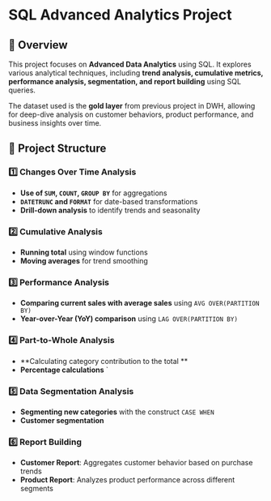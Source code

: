 # SQL Advanced Analytics Project

## 📌 Overview

This project focuses on **Advanced Data Analytics** using SQL. It explores various analytical techniques, including **trend analysis, cumulative metrics, performance analysis, segmentation, and report building** using SQL queries.

The dataset used is the **gold layer** from previous project in DWH, allowing for deep-dive analysis on customer behaviors, product performance, and business insights over time.

## 📂 Project Structure

### 1️⃣ Changes Over Time Analysis

- **Use of `SUM`, `COUNT`, `GROUP BY`** for aggregations
- **`DATETRUNC` and `FORMAT`** for date-based transformations
- **Drill-down analysis** to identify trends and seasonality

### 2️⃣ Cumulative Analysis

- **Running total** using window functions
- **Moving averages** for trend smoothing

### 3️⃣ Performance Analysis

- **Comparing current sales with average sales** using `AVG OVER(PARTITION BY)`
- **Year-over-Year (YoY) comparison** using `LAG OVER(PARTITION BY)`

### 4️⃣ Part-to-Whole Analysis

- **Calculating category contribution to the total **
- **Percentage calculations** `

### 5️⃣ Data Segmentation Analysis

- **Segmenting new categories** with the construct `CASE WHEN`
- **Customer segmentation**

### 6️⃣ Report Building

- **Customer Report**: Aggregates customer behavior based on purchase trends
- **Product Report**: Analyzes product performance across different segments



